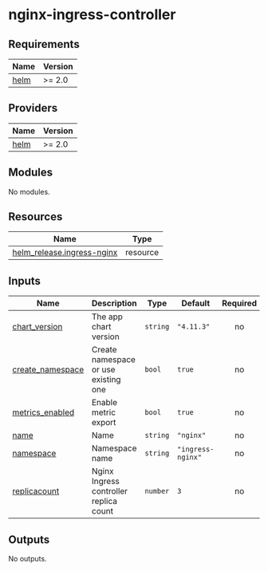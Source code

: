 # nginx-ingress-controller

<!-- BEGINNING OF PRE-COMMIT-TERRAFORM DOCS HOOK -->
## Requirements

| Name | Version |
|------|---------|
| <a name="requirement_helm"></a> [helm](#requirement\_helm) | >= 2.0 |

## Providers

| Name | Version |
|------|---------|
| <a name="provider_helm"></a> [helm](#provider\_helm) | >= 2.0 |

## Modules

No modules.

## Resources

| Name | Type |
|------|------|
| [helm_release.ingress-nginx](https://registry.terraform.io/providers/hashicorp/helm/latest/docs/resources/release) | resource |

## Inputs

| Name | Description | Type | Default | Required |
|------|-------------|------|---------|:--------:|
| <a name="input_chart_version"></a> [chart\_version](#input\_chart\_version) | The app chart version | `string` | `"4.11.3"` | no |
| <a name="input_create_namespace"></a> [create\_namespace](#input\_create\_namespace) | Create namespace or use existing one | `bool` | `true` | no |
| <a name="input_metrics_enabled"></a> [metrics\_enabled](#input\_metrics\_enabled) | Enable metric export | `bool` | `true` | no |
| <a name="input_name"></a> [name](#input\_name) | Name | `string` | `"nginx"` | no |
| <a name="input_namespace"></a> [namespace](#input\_namespace) | Namespace name | `string` | `"ingress-nginx"` | no |
| <a name="input_replicacount"></a> [replicacount](#input\_replicacount) | Nginx Ingress controller replica count | `number` | `3` | no |

## Outputs

No outputs.
<!-- END OF PRE-COMMIT-TERRAFORM DOCS HOOK -->
